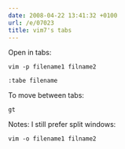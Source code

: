 ```yaml
---
date: 2008-04-22 13:41:32 +0100
url: /e/07023
title: vim7's tabs
---
```



Open in tabs:

	vim -p filename1 filname2

	:tabe filename

To move between tabs:

	gt

Notes: I still prefer split windows:

	vim -o filename1 filname2
